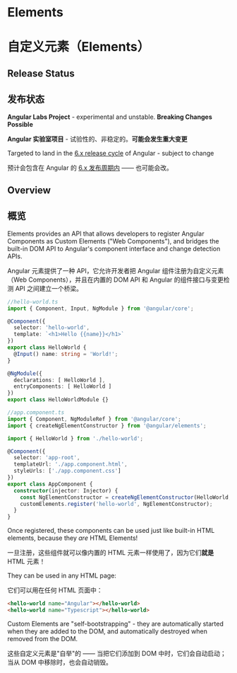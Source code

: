 # Elements

# 自定义元素（Elements）

## Release Status

## 发布状态

**Angular Labs Project** - experimental and unstable. **Breaking Changes Possible** 

**Angular 实验室项目** - 试验性的、非稳定的。**可能会发生重大变更** 

Targeted to land in the [6.x release cycle](https://github.com/angular/angular/blob/master/docs/RELEASE_SCHEDULE.md) of Angular - subject to change

预计会包含在 Angular 的 [6.x 发布周期内](https://github.com/angular/angular/blob/master/docs/RELEASE_SCHEDULE.md) —— 也可能会改。

## Overview

## 概览

Elements provides an API that allows developers to register Angular Components as Custom Elements 
("Web Components"), and bridges the built-in DOM API to Angular's component interface and change 
detection APIs.

Angular 元素提供了一种 API，它允许开发者把 Angular 组件注册为自定义元素（Web Components），并且在内置的 DOM API 和 Angular 的组件接口与变更检测 API 之间建立一个桥梁。

```ts
//hello-world.ts
import { Component, Input, NgModule } from '@angular/core';

@Component({
  selector: 'hello-world',
  template: `<h1>Hello {{name}}</h1>`
})
export class HelloWorld {
  @Input() name: string = 'World!';
}

@NgModule({
  declarations: [ HelloWorld ],
  entryComponents: [ HelloWorld ]
})
export class HelloWorldModule {}
```

```ts
//app.component.ts
import { Component, NgModuleRef } from '@angular/core';
import { createNgElementConstructor } from '@angular/elements';

import { HelloWorld } from './hello-world';

@Component({
  selector: 'app-root',
  templateUrl: './app.component.html',
  styleUrls: ['./app.component.css']
})
export class AppComponent {
  constructor(injector: Injector) {
    const NgElementConstructor = createNgElementConstructor(HelloWorld, {injector});
    customElements.register('hello-world', NgElementConstructor);
  }
}
```

Once registered, these components can be used just like built-in HTML elements, because they *are* 
HTML Elements!

一旦注册，这些组件就可以像内置的 HTML 元素一样使用了，因为它们**就是** HTML 元素！

They can be used in any HTML page:

它们可以用在任何 HTML 页面中：

```html
<hello-world name="Angular"></hello-world>
<hello-world name="Typescript"></hello-world>
```

Custom Elements are "self-bootstrapping" - they are automatically started when they are added to the 
DOM, and automatically destroyed when removed from the DOM.

这些自定义元素是"自举"的 —— 当把它们添加到 DOM 中时，它们会自动启动；当从 DOM 中移除时，也会自动销毁。
